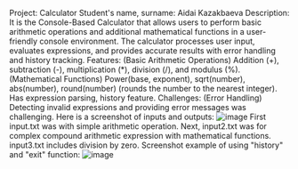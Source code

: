 Project: Calculator
Student's name, surname: Aidai Kazakbaeva
Description: It is the Console-Based Calculator that allows users to perform basic arithmetic operations and additional mathematical functions in a user-friendly console environment. The calculator processes user input, evaluates expressions, and provides accurate results with error handling and history tracking.
Features: (Basic Arithmetic Operations) Addition (+), subtraction (-), multiplication (*), division (/), and modulus (%).
(Mathematical Functions) Power(base, exponent), sqrt(number), abs(number), round(number) (rounds the number to the nearest integer).
Has expression parsing, history feature.
Challenges: (Error Handling) Detecting invalid expressions and providing error messages was challenging.
Here is a screenshot of inputs and outputs: ![image](https://github.com/user-attachments/assets/a1f4d4ed-a13e-455e-823d-4fec39ef8c94)
First input.txt was with simple arithmetic operation.
Next, input2.txt was for complex compound arithmetic expression with mathematical functions.
input3.txt includes division by zero.
Screenshot example of using "history" and "exit" function: ![image](https://github.com/user-attachments/assets/d75f34ac-3db7-42a2-9294-d95b2da07724)
